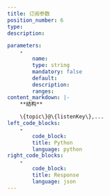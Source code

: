 ```yaml
---
title: 订阅参数
position_number: 6
type:
description: 

parameters:
    -
        name:
        type: string
        mandatory: false
        default:
        description:
        ranges:
content_markdown: |-
    **结构**

    \{topic\}@\{listenKey\},...
left_code_blocks:
    -
        code_block:
        title: Python
        language: python
right_code_blocks:
    -
        code_block:
        title: Response
        language: json
---
```

